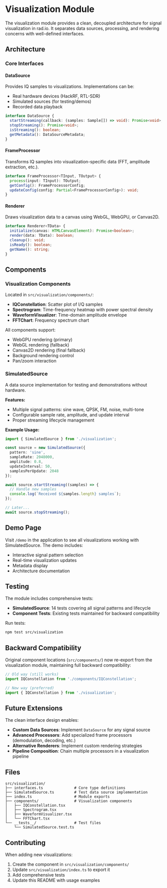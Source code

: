 # Visualization Module

The visualization module provides a clean, decoupled architecture for signal visualization in rad.io. It separates data sources, processing, and rendering concerns with well-defined interfaces.

## Architecture

### Core Interfaces

#### DataSource
Provides IQ samples to visualizations. Implementations can be:
- Real hardware devices (HackRF, RTL-SDR)
- Simulated sources (for testing/demos)
- Recorded data playback

```typescript
interface DataSource {
  startStreaming(callback: (samples: Sample[]) => void): Promise<void>;
  stopStreaming(): Promise<void>;
  isStreaming(): boolean;
  getMetadata(): DataSourceMetadata;
}
```

#### FrameProcessor
Transforms IQ samples into visualization-specific data (FFT, amplitude extraction, etc.).

```typescript
interface FrameProcessor<TInput, TOutput> {
  process(input: TInput): TOutput;
  getConfig(): FrameProcessorConfig;
  updateConfig(config: Partial<FrameProcessorConfig>): void;
}
```

#### Renderer
Draws visualization data to a canvas using WebGL, WebGPU, or Canvas2D.

```typescript
interface Renderer<TData> {
  initialize(canvas: HTMLCanvasElement): Promise<boolean>;
  render(data: TData): boolean;
  cleanup(): void;
  isReady(): boolean;
  getName(): string;
}
```

## Components

### Visualization Components
Located in `src/visualization/components/`:
- **IQConstellation**: Scatter plot of I/Q samples
- **Spectrogram**: Time-frequency heatmap with power spectral density
- **WaveformVisualizer**: Time-domain amplitude envelope
- **FFTChart**: Frequency spectrum chart

All components support:
- WebGPU rendering (primary)
- WebGL rendering (fallback)
- Canvas2D rendering (final fallback)
- Background rendering control
- Pan/zoom interaction

### SimulatedSource

A data source implementation for testing and demonstrations without hardware.

**Features:**
- Multiple signal patterns: sine wave, QPSK, FM, noise, multi-tone
- Configurable sample rate, amplitude, and update interval
- Proper streaming lifecycle management

**Example Usage:**
```typescript
import { SimulatedSource } from './visualization';

const source = new SimulatedSource({
  pattern: 'sine',
  sampleRate: 2048000,
  amplitude: 0.8,
  updateInterval: 50,
  samplesPerUpdate: 2048
});

await source.startStreaming((samples) => {
  // Handle new samples
  console.log(`Received ${samples.length} samples`);
});

// Later...
await source.stopStreaming();
```

## Demo Page

Visit `/demo` in the application to see all visualizations working with SimulatedSource. The demo includes:
- Interactive signal pattern selection
- Real-time visualization updates
- Metadata display
- Architecture documentation

## Testing

The module includes comprehensive tests:
- **SimulatedSource**: 14 tests covering all signal patterns and lifecycle
- **Component Tests**: Existing tests maintained for backward compatibility

Run tests:
```bash
npm test src/visualization
```

## Backward Compatibility

Original component locations (`src/components/`) now re-export from the visualization module, maintaining full backward compatibility:

```typescript
// Old way (still works)
import IQConstellation from './components/IQConstellation';

// New way (preferred)
import { IQConstellation } from './visualization';
```

## Future Extensions

The clean interface design enables:
- **Custom Data Sources**: Implement `DataSource` for any signal source
- **Advanced Processors**: Add specialized frame processors (demodulation, decoding, etc.)
- **Alternative Renderers**: Implement custom rendering strategies
- **Pipeline Composition**: Chain multiple processors in a visualization pipeline

## Files

```
src/visualization/
├── interfaces.ts              # Core type definitions
├── SimulatedSource.ts         # Test data source implementation
├── index.ts                   # Module exports
├── components/                # Visualization components
│   ├── IQConstellation.tsx
│   ├── Spectrogram.tsx
│   ├── WaveformVisualizer.tsx
│   └── FFTChart.tsx
└── __tests__/                 # Test files
    └── SimulatedSource.test.ts
```

## Contributing

When adding new visualizations:
1. Create the component in `src/visualization/components/`
2. Update `src/visualization/index.ts` to export it
3. Add comprehensive tests
4. Update this README with usage examples
